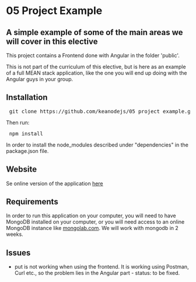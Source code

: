 # 05 Project Example   

## A simple example of some of the main areas we will cover in this elective

This project contains a Frontend done with Angular in the folder 'public'. 

This is not part of the curriculum of this elective, but is here as an example of a full MEAN stack application, like the one you will end up doing with the Angular guys in your group.


## Installation

<pre> git clone https://github.com/keanodejs/05_project_example.git </pre>   

Then run:    

<pre> npm install </pre>

In order to install the node_modules described under "dependencies" in the package.json file.

## Website
Se online version of the application [here](http://clbomovies.azurewebsites.net/#/movies)

## Requirements

In order to run this application on your computer, you will need to have MongoDB installed on your computer, or you will need access to an online MongoDB instance like [mongolab.com](http://www.mongolab.com). 
We will work with mongodb in 2 weeks.

## Issues

* put is not working when using the frontend. It is working using Postman, Curl etc., so the problem lies in the Angular part - status: to be fixed.